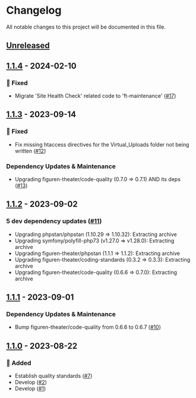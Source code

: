 # Changelog

All notable changes to this project will be documented in this file.

## [Unreleased](https://github.com/figuren-theater/ft-routes/compare/1.1.4...HEAD)

## [1.1.4](https://github.com/figuren-theater/ft-routes/compare/1.1.3...1.1.4) - 2024-02-10

### 🐛 Fixed

- Migrate 'Site Health Check' related code to 'ft-maintenance' ([#17](https://github.com/figuren-theater/ft-routes/pull/17))

## [1.1.3](https://github.com/figuren-theater/ft-routes/compare/1.1.2...1.1.3) - 2023-09-14

### 🐛 Fixed

- Fix missing htaccess directives for the Virtual_Uploads folder not being written ([#12](https://github.com/figuren-theater/ft-routes/pull/12))

### Dependency Updates & Maintenance

- Upgrading figuren-theater/code-quality (0.7.0 => 0.7.1) AND its deps ([#13](https://github.com/figuren-theater/ft-routes/pull/13))

## [1.1.2](https://github.com/figuren-theater/ft-routes/compare/1.1.1...1.1.2) - 2023-09-02

### 5 dev dependency updates ([#11](https://github.com/figuren-theater/ft-routes/pull/11))

- Upgrading phpstan/phpstan (1.10.29 => 1.10.32): Extracting archive
- Upgrading symfony/polyfill-php73 (v1.27.0 => v1.28.0): Extracting archive
- Upgrading figuren-theater/phpstan (1.1.1 => 1.1.2): Extracting archive
- Upgrading figuren-theater/coding-standards (0.3.2 => 0.3.3): Extracting archive
- Upgrading figuren-theater/code-quality (0.6.6 => 0.7.0): Extracting archive

## [1.1.1](https://github.com/figuren-theater/ft-routes/compare/1.1.0...1.1.1) - 2023-09-01

### Dependency Updates & Maintenance

- Bump figuren-theater/code-quality from 0.6.6 to 0.6.7 ([#10](https://github.com/figuren-theater/ft-routes/pull/10))

## [1.1.0](https://github.com/figuren-theater/ft-routes/compare/1.0.8...1.1.0) - 2023-08-22

### 🚀 Added

- Establish quality standards ([#7](https://github.com/figuren-theater/ft-routes/pull/7))
- Develop ([#2](https://github.com/figuren-theater/ft-routes/pull/2))
- Develop ([#1](https://github.com/figuren-theater/ft-routes/pull/1))
